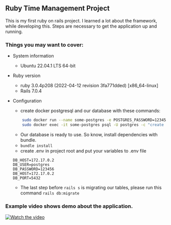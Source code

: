 ## Ruby Time Management Project 
This is my first ruby on rails project. I learned a lot about the framework, while developing this. Steps are necessary to get the application up and running.

### Things you may want to cover:
* System information
    - Ubuntu 22.04.1 LTS 64-bit

* Ruby version
    - ruby 3.0.4p208 (2022-04-12 revision 3fa771dded) [x86_64-linux]
    - Rails 7.0.4

* Configuration
    - create docker postgresql and our database with these commands:
    ```.bash 
        sudo docker run --name some-postgres -e POSTGRES_PASSWORD=123456 -d postgres
        sudo docker exec -it some-postgres psql -U postgres -c "create database time_management_development" 
    ```
    - Our database is ready to use. So know, install dependencies with bundle.
    - ```bundle install```
    - create .env in project root and put your variables to .env file
    ```.env
    DB_HOST=172.17.0.2
    DB_USER=postgres
    DB_PASSWORD=123456
    DB_HOST=172.17.0.2
    DB_PORT=5432
    ```
    - The last step before ```rails s``` is migrating our tables, please run this command ```rails db:migrate```
    

### Example video shows demo about the application.
[![Watch the video](https://i.ibb.co/x6Wvf1j/denemee.png)](https://streamable.com/e/ud3udl)
